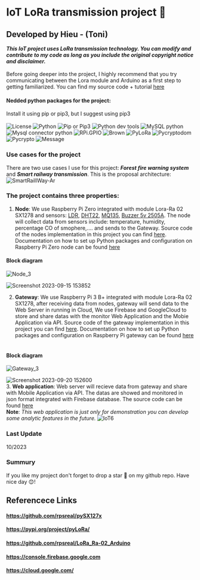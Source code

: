 # IoT LoRa transmission project 📡
## Developed by Hieu - (Toni)
_**This IoT project uses LoRa transmission technology. You can modify and contribute to my code as long as you include the original copyright notice and disclaimer.**_
<br>
<br>
Before going deeper into the project, I highly recommend that you try communicating between the Lora module and Arduino as a first step to getting familiarized. You can find my source code + tutorial [here](https://github.com/tovanhieu/IoT-LoraSX1278-Raspberrypi/tree/master/Lora%20Ra-02/Arduino )
#### Nedded python packages for the project:
Install it using pip or pip3, but I suggest using pip3
</br>
</br>
![License](https://img.shields.io/badge/license-MIT_License-purple)
![Python](https://img.shields.io/badge/python-3.8%2B-blue)
![Pip or Pip3](https://img.shields.io/badge/pip-23.2.1-green)
![Python dev tools](https://img.shields.io/badge/python_dev_tools-2023.3.24-yellow)
![MySQL python](https://img.shields.io/badge/MySQL_python-1.2.5-orange)
![Mysql connector python](https://img.shields.io/badge/mysql_connector_python-8.1.0-purple)
![RPi.GPIO](https://img.shields.io/badge/RPi.GPIO-0.7.1-pink)
![Brown](https://img.shields.io/badge/spidev-3.6-brown)
![PyLoRa](https://img.shields.io/badge/pyLoRa-0.3.1-white)
![Pycryptodom](https://img.shields.io/badge/pycryptodome-3.18.0-cyan)
![Pycrypto](https://img.shields.io/badge/pycrypto-2.6.1-teal)
![Message](https://img.shields.io/badge/Clone_the_project_and_follow_my_guides_step_by_step_%F0%9F%A7%90-8A2BE2)
### Use cases for the project
There are two use cases I use for this project: **_Forest fire warning system_** and **_Smart railway transmission_**.
This is the proposal architecture:
![SmartRaillWay-Ar](https://github.com/tovanhieu/LoraSX1278-Raspberrypi/assets/26000753/db29cfce-e03b-4f91-b2c6-8f8bd13932bb)

### The project contains three properties:
1. **Node**: We use Raspberry Pi Zero integrated with module Lora-Ra 02 SX1278 and sensors: [LDR](https://www.electronicaembajadores.com/en/Productos/Detalle/SSLDR67/sensors/color-light-sensors/ldr-resistance-5-9-x-7-mm-light-sensor/), [DHT22](https://www.cytrontech.vn/p-dht22-temperature-and-humidity-sensor?currency=VND&gad=1&gclid=CjwKCAjwgZCoBhBnEiwAz35RwhM8Gy4RZTgACKgCrHPCX7Fv3yhTXUskpHNxDMKpxeUEgw8sGi9hShoCt6oQAvD_BwE), [MQ135](https://hshop.vn/products/cam-bien-chat-luong-khong-khi-mq-139), [Buzzer 5v 2505A](https://shopee.vn/C%C3%B2i-Xung-5V-12x25MM-USP-2505A-i.151571719.9926169242). The node will collect data from sensors include: temperature, humidity, percentage CO of smophere,.... and sends to the Gateway. Source code of the nodes implementation in this project you can find [here](https://github.com/tovanhieu/LoraProject/blob/master/Raspberrypi%20Zero-Node/LORA_NODE_01_encrypted.py). Documentation on how to set up Python packages and configuration on Raspberry Pi Zero node can be found [here](https://github.com/tovanhieu/IoT-LoraSX1278-Raspberrypi/tree/master/Raspberrypi%20Zero-Node) <br>
#### Block diagram
![Node_3](https://github.com/tovanhieu/IoT-LoraSX1278-Raspberrypi/assets/26000753/f2f7826d-67a5-46ff-9289-48d37043e467)

![Screenshot 2023-09-15 153852](https://github.com/tovanhieu/LoraSX1278-Raspberrypi/assets/26000753/d05df0bf-b602-43f0-b2c6-11e40e0fce68)

2. **Gateway**: We use Raspberry Pi 3 B+ integrated with module Lora-Ra 02 SX1278, after receiving data from nodes, gateway will send data to the Web Server in running in Cloud, We use Firebase and GoogleCloud to store and share datas with the monitor Web Application and the Mobie Application via API. Source code of the gateway implementation in this project you can find [here](https://github.com/tovanhieu/LoraSX1278-Raspberrypi/blob/master/RaspberryPi-Gateway/LORA_Gateway-01_encrypted.py). Documentation on how to set up Python packages and configuration on Raspberry Pi gateway can be found [here](https://github.com/tovanhieu/IoT-LoraSX1278-Raspberrypi/tree/master/RaspberryPi-Gateway) <br><br>
#### Block diagram
![Gateway_3](https://github.com/tovanhieu/IoT-LoraSX1278-Raspberrypi/assets/26000753/5baf7dad-e29c-453d-ac17-c5f279b9bf17)

![Screenshot 2023-09-20 152600](https://github.com/tovanhieu/LoraSX1278-Raspberrypi/assets/26000753/c2462c20-ad09-46a0-82a1-a62fbf7feb8b)<br>
3. **Web application**: Web server will recieve data from gateway and share with Mobile Application via API. The datas are showed and monitored in json format integrated with Firebase database. The source code can be found [here](https://github.com/tovanhieu/IoT-LoraSX1278-Raspberrypi/blob/master/MonitorWebApplication.html)
<br>
**Note**: _This web application is just only for demonstration you can develop some analytic features in the future._
![IoT6](https://github.com/tovanhieu/IoT-LoraSX1278-Raspberrypi/assets/26000753/030de9e4-639f-4e7f-a2a9-ec05a4e0caa9) 

### Last Update 
10/2023
### Summury
If you like my project don't forget to drop a star 🌟 on my github repo. Have nice day 😊!
## Referencece Links
#### https://github.com/rpsreal/pySX127x
#### https://pypi.org/project/pyLoRa/
#### https://github.com/rpsreal/LoRa_Ra-02_Arduino
#### https://console.firebase.google.com
#### https://cloud.google.com/
